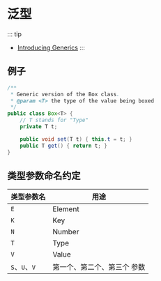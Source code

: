 # 泛型

::: tip
- [Introducing Generics](https://dev.java/learn/generics/intro/)
:::

## 例子

```java
/**
 * Generic version of the Box class.
 * @param <T> the type of the value being boxed
 */
public class Box<T> {
    // T stands for "Type"
    private T t;

    public void set(T t) { this.t = t; }
    public T get() { return t; }
}
```

## 类型参数命名约定

| 类型参数名    | 用途                       |
| ------------- | -------------------------- |
| `E`           | Element                    |
| `K`           | Key                        |
| `N`           | Number                     |
| `T`           | Type                       |
| `V`           | Value                      |
| `S`、`U`、`V` | 第一个、第二个、第三个 参数 |
